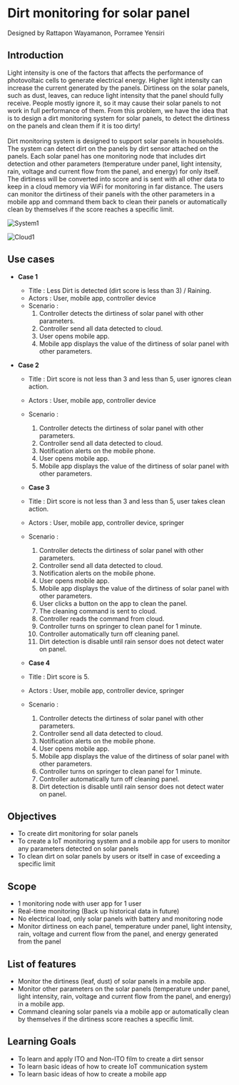 # Dirt monitoring for solar panel
Designed by Rattapon Wayamanon, Porramee Yensiri

## Introduction
Light intensity is one of the factors that affects the performance of photovoltaic cells to generate electrical energy. Higher light intensity can increase the current generated by the panels. Dirtiness on the solar panels, such as dust, leaves, can reduce light intensity that the panel should fully receive. People mostly ignore it, so it may cause their solar panels to not work in full performance of them. From this problem, we have the idea that is to design a dirt monitoring system for solar panels, to detect the dirtiness on the panels and clean them if it is too dirty!\
\
Dirt monitoring system is designed to support solar panels in households. The system can detect dirt on the panels by dirt sensor attached on the panels. Each solar panel has one monitoring node that includes dirt detection and other parameters (temperature under panel, light intensity, rain, voltage and current flow from the panel, and energy) for only itself.  The dirtiness will be converted into score and is sent with all other data to keep in a cloud memory via WiFi for monitoring in far distance. The users can monitor the dirtiness of their panels with the other parameters in a mobile app and command them back to clean their panels or automatically clean by themselves if the score reaches a specific limit.

![System1](https://github.com/user-attachments/assets/8dd71eba-095b-4573-9a85-908b81ce0c87)

![Cloud1](https://github.com/user-attachments/assets/e38bd84c-d3c6-471f-8ea6-c2d185f57cca)

## Use cases
+ **Case 1**
  + Title : Less Dirt is detected (dirt score is less than 3) / Raining.
  + Actors : User, mobile app, controller device
  + Scenario :
    1. Controller detects the dirtiness of solar panel with other parameters.
    2. Controller send all data detected to cloud.
    3. User opens mobile app.
    4. Mobile app displays the value of the dirtiness of solar panel with other parameters.

+ **Case 2**
  + Title : Dirt score is not less than 3 and less than 5, user ignores clean action.
  + Actors : User, mobile app, controller device
  + Scenario :
    1. Controller detects the dirtiness of solar panel with other parameters.
    2. Controller send all data detected to cloud.
    3. Notification alerts on the mobile phone.
    4. User opens mobile app.
    5. Mobile app displays the value of the dirtiness of solar panel with other parameters.
  
  + **Case 3**
  + Title : Dirt score is not less than 3 and less than 5, user takes clean action.
  + Actors : User, mobile app, controller device, springer
  + Scenario :
    1. Controller detects the dirtiness of solar panel with other parameters.
    2. Controller send all data detected to cloud.
    3. Notification alerts on the mobile phone.
    4. User opens mobile app.
    5. Mobile app displays the value of the dirtiness of solar panel with other parameters.
    6. User clicks a button on the app to clean the panel.
    7. The cleaning command is sent to cloud.
    8. Controller reads the command from cloud.
    9. Controller turns on springer to clean panel for 1 minute.
    10. Controller automatically turn off cleaning panel.
    11. Dirt detection is disable until rain sensor does not detect water on panel.
   
  + **Case 4**
  + Title : Dirt score is  5.
  + Actors : User, mobile app, controller device, springer
  + Scenario :
    1. Controller detects the dirtiness of solar panel with other parameters.
    2. Controller send all data detected to cloud.
    3. Notification alerts on the mobile phone.
    4. User opens mobile app.
    5. Mobile app displays the value of the dirtiness of solar panel with other parameters.
    6. Controller turns on springer to clean panel for 1 minute.
    7. Controller automatically turn off cleaning panel.
    8. Dirt detection is disable until rain sensor does not detect water on panel.

## Objectives
+	To create dirt monitoring for solar panels
+	To create a IoT monitoring system and a mobile app for users to monitor any parameters detected on solar panels
+	To clean dirt on solar panels by users or itself in case of exceeding a specific limit

## Scope
+	1 monitoring node with user app for 1 user
+	Real-time monitoring (Back up historical data in future)
+	No electrical load, only solar panels with battery and monitoring node
+	Monitor dirtiness on each panel, temperature under panel, light intensity, rain, voltage and current flow from the panel, and energy generated from the panel

## List of features
+	Monitor the dirtiness (leaf, dust) of solar panels in a mobile app.
+	Monitor other parameters on the solar panels (temperature under panel, light intensity, rain, voltage and current flow from the panel, and energy) in a mobile app.
+	Command cleaning solar panels via a mobile app or automatically clean by themselves if the dirtiness score reaches a specific limit.

## Learning Goals
+	To learn and apply ITO and Non-ITO film to create a dirt sensor
+	To learn basic ideas of how to create IoT communication system
+	To learn basic ideas of how to create a mobile app


